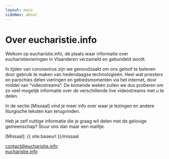 ```yaml
---
layout: main
sideNav: about
---
```

# Over eucharistie.info

Welkom op eucharistie.info, dé plaats waar informatie over eucharistievieringen
in Vlaanderen verzameld en gebundeld wordt.

In tijden van coronavirus zijn we genoodzaakt om ons geloof te beleven door
gebruik te maken van hedendaagse technologieën. Heel wat priesters en parochies
delen vieringen en gebedsmomenten via het internet, door middel van
“videostreams”. De komende weken zullen we dus proberen om zo veel mogelijk
informatie over de verschillende live videostreams met u te delen.

In de sectie [Missaal] vind je meer info over waar je lezingen en andere
liturgische teksten kan terugvinden.

Heb je zelf nuttige informatie die je graag wil delen met de gelovige
gemeenschap? Stuur ons dan maar een mailtje.

[Missaal]: {{ site.baseurl }}/missaal

[<i class="fas fa-envelope fa-fw"></i> contact@eucharistie.info](mailto:contact@eucharistie.info)  
[<i class="fab fa-facebook-square fa-fw"></i> eucharistie.info](https://www.facebook.com/eucharistie.info)

